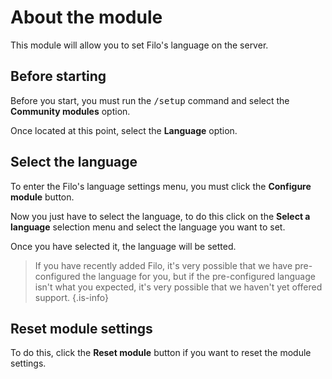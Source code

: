 # About the module

This module will allow you to set Filo's language on the server.

## Before starting

Before you start, you must run the <kbd>/setup</kbd> command and select the **Community modules** option.

Once located at this point, select the **Language** option.

## Select the language

To enter the Filo's language settings menu, you must click the **Configure module** button.

Now you just have to select the language, to do this click on the **Select a language** selection menu and select the language you want to set.

Once you have selected it, the language will be setted.

> If you have recently added Filo, it's very possible that we have pre-configured the language for you, but if the pre-configured language isn't what you expected, it's very possible that we haven't yet offered support.
  {.is-info}

## Reset module settings

To do this, click the **Reset module** button if you want to reset the module settings.
